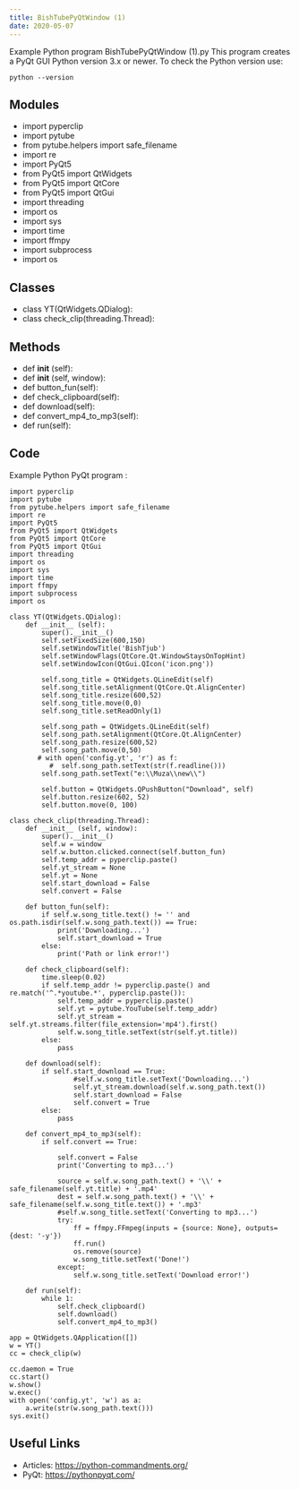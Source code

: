 ```yaml
---
title: BishTubePyQtWindow (1)
date: 2020-05-07
---
```

Example Python program BishTubePyQtWindow (1).py
This program creates a PyQt GUI
Python version 3.x or newer.
To check the Python version use:

    python --version

## Modules

* import pyperclip
* import pytube
* from pytube.helpers import safe_filename
* import re
* import PyQt5
* from PyQt5 import QtWidgets
* from PyQt5 import QtCore
* from PyQt5 import QtGui
* import threading
* import os
* import sys
* import time
* import ffmpy
* import subprocess
* import os

## Classes

* class YT(QtWidgets.QDialog):
* class check_clip(threading.Thread):

## Methods

* def __init__ (self):
* def __init__ (self, window):
* def button_fun(self):
* def check_clipboard(self):
* def download(self):
* def convert_mp4_to_mp3(self):
* def run(self):

## Code

Example Python PyQt program :

    import pyperclip
    import pytube
    from pytube.helpers import safe_filename
    import re
    import PyQt5
    from PyQt5 import QtWidgets
    from PyQt5 import QtCore
    from PyQt5 import QtGui
    import threading
    import os
    import sys
    import time
    import ffmpy
    import subprocess
    import os
    
    class YT(QtWidgets.QDialog):
        def __init__ (self):
            super().__init__()
            self.setFixedSize(600,150)
            self.setWindowTitle('BishTjub')
            self.setWindowFlags(QtCore.Qt.WindowStaysOnTopHint)
            self.setWindowIcon(QtGui.QIcon('icon.png'))
    
            self.song_title = QtWidgets.QLineEdit(self)
            self.song_title.setAlignment(QtCore.Qt.AlignCenter)
            self.song_title.resize(600,52)
            self.song_title.move(0,0)
            self.song_title.setReadOnly(1)
    
            self.song_path = QtWidgets.QLineEdit(self)
            self.song_path.setAlignment(QtCore.Qt.AlignCenter)
            self.song_path.resize(600,52)
            self.song_path.move(0,50)
           # with open('config.yt', 'r') as f:
              #  self.song_path.setText(str(f.readline()))
            self.song_path.setText("e:\\Muza\\new\\")
            
            self.button = QtWidgets.QPushButton("Download", self)
            self.button.resize(602, 52)
            self.button.move(0, 100)
    
    class check_clip(threading.Thread):
        def __init__ (self, window):
            super().__init__()
            self.w = window
            self.w.button.clicked.connect(self.button_fun)
            self.temp_addr = pyperclip.paste()
            self.yt_stream = None
            self.yt = None
            self.start_download = False
            self.convert = False
    
        def button_fun(self):
            if self.w.song_title.text() != '' and os.path.isdir(self.w.song_path.text()) == True:
                print('Downloading...')
                self.start_download = True
            else:
                print('Path or link error!')
    
        def check_clipboard(self):
            time.sleep(0.02)
            if self.temp_addr != pyperclip.paste() and re.match('^.*youtube.*', pyperclip.paste()):
                self.temp_addr = pyperclip.paste()
                self.yt = pytube.YouTube(self.temp_addr)
                self.yt_stream = self.yt.streams.filter(file_extension='mp4').first()
                self.w.song_title.setText(str(self.yt.title))
            else:
                pass
    
        def download(self):
            if self.start_download == True:
                    #self.w.song_title.setText('Downloading...')
                    self.yt_stream.download(self.w.song_path.text())
                    self.start_download = False
                    self.convert = True
            else:
                pass
    
        def convert_mp4_to_mp3(self):
            if self.convert == True:
    
                self.convert = False
                print('Converting to mp3...')
    
                source = self.w.song_path.text() + '\\' + safe_filename(self.yt.title) + '.mp4'
                dest = self.w.song_path.text() + '\\' + safe_filename(self.w.song_title.text()) + '.mp3'
                #self.w.song_title.setText('Converting to mp3...')
                try:
                    ff = ffmpy.FFmpeg(inputs = {source: None}, outputs={dest: '-y'})
                    ff.run()
                    os.remove(source)
                    w.song_title.setText('Done!')
                except:
                    self.w.song_title.setText('Download error!')
    
        def run(self):
            while 1:
                self.check_clipboard()
                self.download()
                self.convert_mp4_to_mp3()
    
    app = QtWidgets.QApplication([])
    w = YT()
    cc = check_clip(w)
    
    cc.daemon = True
    cc.start()
    w.show()
    w.exec()
    with open('config.yt', 'w') as a:
        a.write(str(w.song_path.text()))
    sys.exit()
    
    
            
    

## Useful Links

- Articles: https://python-commandments.org/
- PyQt: https://pythonpyqt.com/
